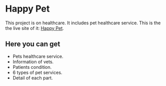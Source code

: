 # Happy Pet

This project is on healthcare. It includes pet healthcare service. This is the the live site of it: [Happy Pet](https://healthcare-assignment-10-94e97.web.app/).

## Here you can get
* Pets healthcare service.
* Information of vets.
* Patients condition.
* 6 types of pet services.
* Detail of each part.